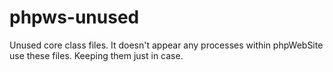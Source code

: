 # phpws-unused
Unused core class files. It doesn't appear any processes within phpWebSite use these files. Keeping them just in case.
